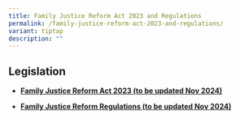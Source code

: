 ```yaml
---
title: Family Justice Reform Act 2023 and Regulations
permalink: /family-justice-reform-act-2023-and-regulations/
variant: tiptap
description: ""
---
```

<h2>Legislation</h2>
<p></p>
<ul data-tight="true" class="tight">
<li>
<p><strong><a href="https://sso.agc.gov.sg/Act/FJA2014" rel="noopener noreferrer nofollow" target="_blank">Family Justice Reform Act 2023 (to be updated Nov 2024)</a></strong>
</p>
</li>
</ul>
<p></p>
<ul data-tight="true" class="tight">
<li>
<p><strong><a href="https://sso.agc.gov.sg/SL/FJA2014-S813-2014" rel="noopener noreferrer nofollow" target="_blank">Family Justice Reform Regulations (to be updated Nov 2024)</a></strong>
</p>
</li>
</ul>
<p></p>